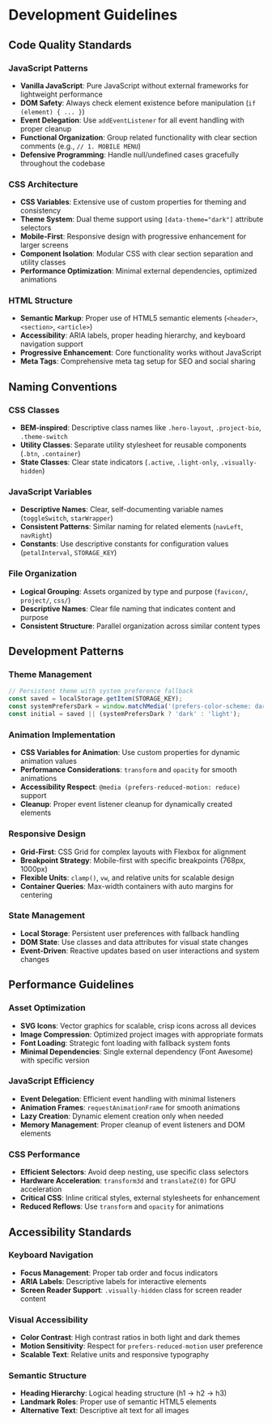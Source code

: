 # Development Guidelines

## Code Quality Standards

### JavaScript Patterns
- **Vanilla JavaScript**: Pure JavaScript without external frameworks for lightweight performance
- **DOM Safety**: Always check element existence before manipulation (`if (element) { ... }`)
- **Event Delegation**: Use `addEventListener` for all event handling with proper cleanup
- **Functional Organization**: Group related functionality with clear section comments (e.g., `// 1. MOBILE MENU`)
- **Defensive Programming**: Handle null/undefined cases gracefully throughout the codebase

### CSS Architecture
- **CSS Variables**: Extensive use of custom properties for theming and consistency
- **Theme System**: Dual theme support using `[data-theme="dark"]` attribute selectors
- **Mobile-First**: Responsive design with progressive enhancement for larger screens
- **Component Isolation**: Modular CSS with clear section separation and utility classes
- **Performance Optimization**: Minimal external dependencies, optimized animations

### HTML Structure
- **Semantic Markup**: Proper use of HTML5 semantic elements (`<header>`, `<section>`, `<article>`)
- **Accessibility**: ARIA labels, proper heading hierarchy, and keyboard navigation support
- **Progressive Enhancement**: Core functionality works without JavaScript
- **Meta Tags**: Comprehensive meta tag setup for SEO and social sharing

## Naming Conventions

### CSS Classes
- **BEM-inspired**: Descriptive class names like `.hero-layout`, `.project-bio`, `.theme-switch`
- **Utility Classes**: Separate utility stylesheet for reusable components (`.btn`, `.container`)
- **State Classes**: Clear state indicators (`.active`, `.light-only`, `.visually-hidden`)

### JavaScript Variables
- **Descriptive Names**: Clear, self-documenting variable names (`toggleSwitch`, `starWrapper`)
- **Consistent Patterns**: Similar naming for related elements (`navLeft`, `navRight`)
- **Constants**: Use descriptive constants for configuration values (`petalInterval`, `STORAGE_KEY`)

### File Organization
- **Logical Grouping**: Assets organized by type and purpose (`favicon/`, `project/`, `css/`)
- **Descriptive Names**: Clear file naming that indicates content and purpose
- **Consistent Structure**: Parallel organization across similar content types

## Development Patterns

### Theme Management
```javascript
// Persistent theme with system preference fallback
const saved = localStorage.getItem(STORAGE_KEY);
const systemPrefersDark = window.matchMedia('(prefers-color-scheme: dark)').matches;
const initial = saved || (systemPrefersDark ? 'dark' : 'light');
```

### Animation Implementation
- **CSS Variables for Animation**: Use custom properties for dynamic animation values
- **Performance Considerations**: `transform` and `opacity` for smooth animations
- **Accessibility Respect**: `@media (prefers-reduced-motion: reduce)` support
- **Cleanup**: Proper event listener cleanup for dynamically created elements

### Responsive Design
- **Grid-First**: CSS Grid for complex layouts with Flexbox for alignment
- **Breakpoint Strategy**: Mobile-first with specific breakpoints (768px, 1000px)
- **Flexible Units**: `clamp()`, `vw`, and relative units for scalable design
- **Container Queries**: Max-width containers with auto margins for centering

### State Management
- **Local Storage**: Persistent user preferences with fallback handling
- **DOM State**: Use classes and data attributes for visual state changes
- **Event-Driven**: Reactive updates based on user interactions and system changes

## Performance Guidelines

### Asset Optimization
- **SVG Icons**: Vector graphics for scalable, crisp icons across all devices
- **Image Compression**: Optimized project images with appropriate formats
- **Font Loading**: Strategic font loading with fallback system fonts
- **Minimal Dependencies**: Single external dependency (Font Awesome) with specific version

### JavaScript Efficiency
- **Event Delegation**: Efficient event handling with minimal listeners
- **Animation Frames**: `requestAnimationFrame` for smooth animations
- **Lazy Creation**: Dynamic element creation only when needed
- **Memory Management**: Proper cleanup of event listeners and DOM elements

### CSS Performance
- **Efficient Selectors**: Avoid deep nesting, use specific class selectors
- **Hardware Acceleration**: `transform3d` and `translateZ(0)` for GPU acceleration
- **Critical CSS**: Inline critical styles, external stylesheets for enhancement
- **Reduced Reflows**: Use `transform` and `opacity` for animations

## Accessibility Standards

### Keyboard Navigation
- **Focus Management**: Proper tab order and focus indicators
- **ARIA Labels**: Descriptive labels for interactive elements
- **Screen Reader Support**: `.visually-hidden` class for screen reader content

### Visual Accessibility
- **Color Contrast**: High contrast ratios in both light and dark themes
- **Motion Sensitivity**: Respect for `prefers-reduced-motion` user preference
- **Scalable Text**: Relative units and responsive typography

### Semantic Structure
- **Heading Hierarchy**: Logical heading structure (h1 → h2 → h3)
- **Landmark Roles**: Proper use of semantic HTML5 elements
- **Alternative Text**: Descriptive alt text for all images